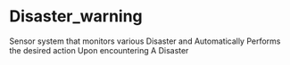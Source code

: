 # Disaster_warning
Sensor system that monitors various Disaster and Automatically Performs the desired action Upon encountering A Disaster
